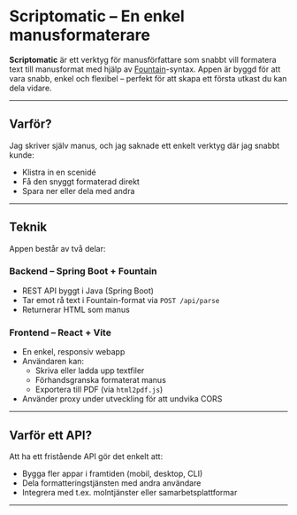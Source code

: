 # Scriptomatic – En enkel manusformaterare

**Scriptomatic** är ett verktyg för manusförfattare som snabbt vill formatera text till manusformat med hjälp av [Fountain](https://fountain.io)-syntax. Appen är byggd för att vara snabb, enkel och flexibel – perfekt för att skapa ett första utkast du kan dela vidare.

---

## Varför?

Jag skriver själv manus, och jag saknade ett enkelt verktyg där jag snabbt kunde:

- Klistra in en scenidé
- Få den snyggt formaterad direkt
- Spara ner eller dela med andra
---

## Teknik

Appen består av två delar:

### Backend – Spring Boot + Fountain

- REST API byggt i Java (Spring Boot)
- Tar emot rå text i Fountain-format via `POST /api/parse`
- Returnerar HTML som manus

### Frontend – React + Vite

- En enkel, responsiv webapp
- Användaren kan:
    - Skriva eller ladda upp textfiler
    - Förhandsgranska formaterat manus
    - Exportera till PDF (via `html2pdf.js`)
- Använder proxy under utveckling för att undvika CORS

---

## Varför ett API?

Att ha ett fristående API gör det enkelt att:

- Bygga fler appar i framtiden (mobil, desktop, CLI)
- Dela formatteringstjänsten med andra användare
- Integrera med t.ex. molntjänster eller samarbetsplattformar

---
